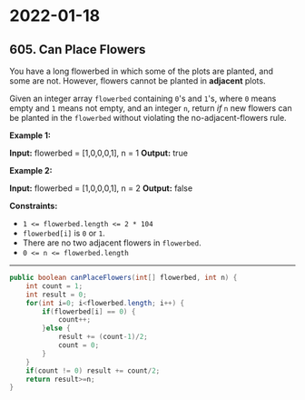 # 2022-01-18

## 605. Can Place Flowers

You have a long flowerbed in which some of the plots are planted, and some are not. However, flowers cannot be planted in **adjacent** plots.

Given an integer array `flowerbed` containing `0`'s and `1`'s, where `0` means empty and `1` means not empty, and an integer `n`, return _if_ `n` new flowers can be planted in the `flowerbed` without violating the no-adjacent-flowers rule.

**Example 1:**

**Input:** flowerbed = \[1,0,0,0,1\], n = 1
**Output:** true

**Example 2:**

**Input:** flowerbed = \[1,0,0,0,1\], n = 2
**Output:** false

**Constraints:**

- `1 <= flowerbed.length <= 2 * 104`
- `flowerbed[i]` is `0` or `1`.
- There are no two adjacent flowers in `flowerbed`.
- `0 <= n <= flowerbed.length`

---

```java
public boolean canPlaceFlowers(int[] flowerbed, int n) {
    int count = 1;
    int result = 0;
    for(int i=0; i<flowerbed.length; i++) {
        if(flowerbed[i] == 0) {
            count++;
        }else {
            result += (count-1)/2;
            count = 0;
        }
    }
    if(count != 0) result += count/2;
    return result>=n;
}
```
